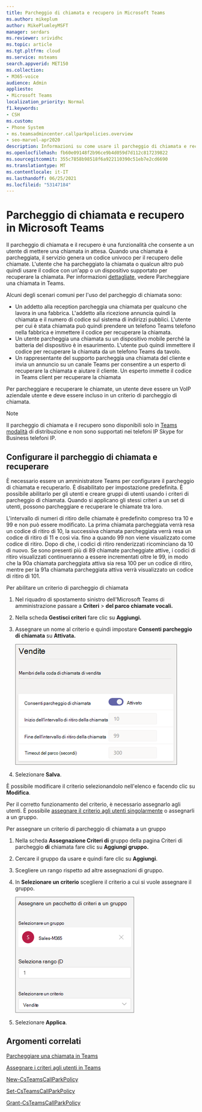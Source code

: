 ```yaml
---
title: Parcheggio di chiamata e recupero in Microsoft Teams
ms.author: mikeplum
author: MikePlumleyMSFT
manager: serdars
ms.reviewer: srividhc
ms.topic: article
ms.tgt.pltfrm: cloud
ms.service: msteams
search.appverid: MET150
ms.collection:
- M365-voice
audience: Admin
appliesto:
- Microsoft Teams
localization_priority: Normal
f1.keywords:
- CSH
ms.custom:
- Phone System
- ms.teamsadmincenter.callparkpolicies.overview
- seo-marvel-apr2020
description: Informazioni su come usare il parcheggio di chiamata e recuperare per mettere una chiamata in attesa in Microsoft Teams.
ms.openlocfilehash: fb60e09148f2b96ce9b4d059d7d112c817239822
ms.sourcegitcommit: 355c7858b98518f6a922110390c51eb7e2cd6690
ms.translationtype: MT
ms.contentlocale: it-IT
ms.lasthandoff: 06/25/2021
ms.locfileid: "53147184"
---
```

# <a name="call-park-and-retrieve-in-microsoft-teams"></a>Parcheggio di chiamata e recupero in Microsoft Teams

Il parcheggio di chiamata e il recupero è una funzionalità che consente a un utente di mettere una chiamata in attesa. Quando una chiamata è parcheggiata, il servizio genera un codice univoco per il recupero delle chiamate. L'utente che ha parcheggiato la chiamata o qualcun altro può quindi usare il codice con un'app o un dispositivo supportato per recuperare la chiamata. Per informazioni [dettagliate,](https://support.office.com/article/park-a-call-in-teams-8538c063-d676-4e9a-8045-fc3b7299bb2f) vedere Parcheggiare una chiamata in Teams.

Alcuni degli scenari comuni per l'uso del parcheggio di chiamata sono:

- Un addetto alla reception parcheggia una chiamata per qualcuno che lavora in una fabbrica. L'addetto alla ricezione annuncia quindi la chiamata e il numero di codice sul sistema di indirizzi pubblici. L'utente per cui è stata chiamata può quindi prendere un telefono Teams telefono nella fabbrica e immettere il codice per recuperare la chiamata.
- Un utente parcheggia una chiamata su un dispositivo mobile perché la batteria del dispositivo è in esaurimento. L'utente può quindi immettere il codice per recuperare la chiamata da un telefono Teams da tavolo.
- Un rappresentante del supporto parcheggia una chiamata del cliente e invia un annuncio su un canale Teams per consentire a un esperto di recuperare la chiamata e aiutare il cliente. Un esperto immette il codice in Teams client per recuperare la chiamata

Per parcheggiare e recuperare le chiamate, un utente deve essere un VoIP aziendale utente e deve essere incluso in un criterio di parcheggio di chiamata.

> [!NOTE]
> Il parcheggio di chiamata e il recupero sono disponibili solo in [Teams modalità](teams-and-skypeforbusiness-coexistence-and-interoperability.md) di distribuzione e non sono supportati nei telefoni IP Skype for Business telefoni IP.

## <a name="configure-call-park-and-retrieve"></a>Configurare il parcheggio di chiamata e recuperare

È necessario essere un amministratore Teams per configurare il parcheggio di chiamata e recuperarlo. È disabilitato per impostazione predefinita. È possibile abilitarlo per gli utenti e creare gruppi di utenti usando i criteri di parcheggio di chiamata. Quando si applicano gli stessi criteri a un set di utenti, possono parcheggiare e recuperare le chiamate tra loro.

L'intervallo di numeri di ritiro delle chiamate è predefinito compreso tra 10 e 99 e non può essere modificato. La prima chiamata parcheggiata verrà resa un codice di ritiro di 10, la successiva chiamata parcheggiata verrà resa un codice di ritiro di 11 e così via. fino a quando 99 non viene visualizzato come codice di ritiro. Dopo di che, i codici di ritiro renderizzati ricominciano da 10 di nuovo.  Se sono presenti più di 89 chiamate parcheggiate attive, i codici di ritiro visualizzati continueranno a essere incrementati oltre le 99, in modo che la 90a chiamata parcheggiata attiva sia resa 100 per un codice di ritiro, mentre per la 91a chiamata parcheggiata attiva verrà visualizzato un codice di ritiro di 101.

Per abilitare un criterio di parcheggio di chiamata

1. Nel riquadro di spostamento sinistro dell'Microsoft Teams di amministrazione passare a **Criteri**  >  **del parco chiamate vocali.**
2. Nella scheda **Gestisci criteri** fare clic su **Aggiungi.**
3. Assegnare un nome al criterio e quindi impostare **Consenti parcheggio di chiamata** su **Attivata.**

    ![Screenshot delle impostazioni dei criteri del parcheggio di chiamata](media/call-park-add-policy.png)

4. Selezionare **Salva**.

È possibile modificare il criterio selezionandolo nell'elenco e facendo clic su **Modifica**.

Per il corretto funzionamento del criterio, è necessario assegnarlo agli utenti. È possibile [assegnare il criterio agli utenti singolarmente](assign-policies.md) o assegnarli a un gruppo.

Per assegnare un criterio di parcheggio di chiamata a un gruppo

1. Nella scheda **Assegnazione Criteri di** gruppo della pagina Criteri di parcheggio **di** chiamata fare clic su **Aggiungi gruppo.**
2. Cercare il gruppo da usare e quindi fare clic su **Aggiungi**.
3. Scegliere un rango rispetto ad altre assegnazioni di gruppo.
4. In **Selezionare un criterio** scegliere il criterio a cui si vuole assegnare il gruppo.

    ![Immagine dei criteri del parco](media/call-park-assign-policy-to-group.png)

5. Selezionare **Applica**.

## <a name="related-topics"></a>Argomenti correlati

[Parcheggiare una chiamata in Teams](https://support.office.com/article/park-a-call-in-teams-8538c063-d676-4e9a-8045-fc3b7299bb2f)

[Assegnare i criteri agli utenti in Teams](assign-policies.md)

[New-CsTeamsCallParkPolicy](/powershell/module/skype/new-csteamscallparkpolicy?view=skype-ps)

[Set-CsTeamsCallParkPolicy](/powershell/module/skype/set-csteamscallparkpolicy?view=skype-ps)

[Grant-CsTeamsCallParkPolicy](/powershell/module/skype/grant-csteamscallparkpolicy?view=skype-ps)

